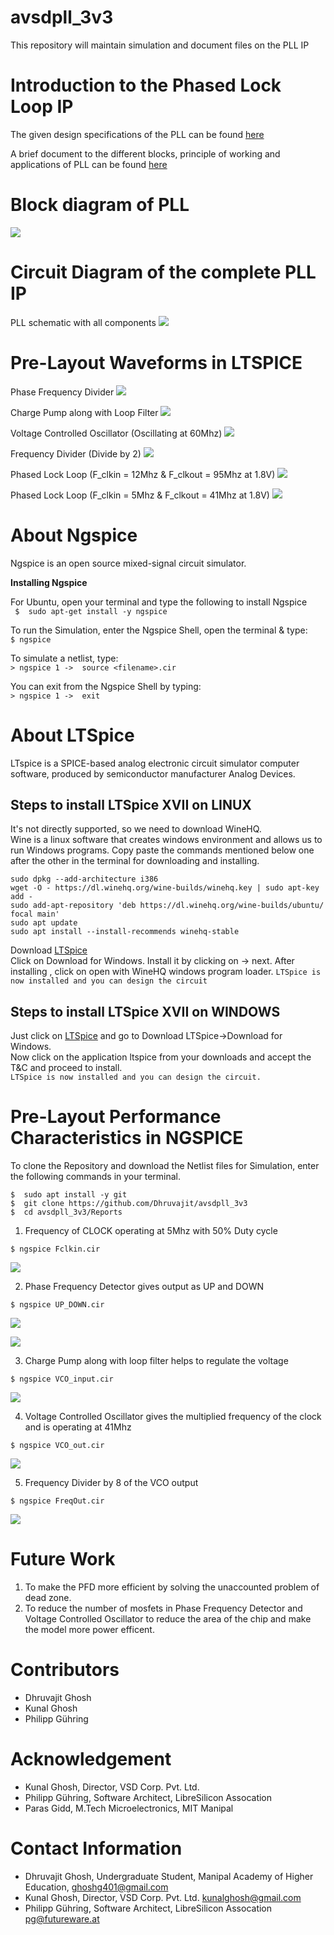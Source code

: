 # avsdpll_3v3
This repository will maintain simulation and document files on the PLL IP 

# Introduction to the Phased Lock Loop IP

The given design specifications of the PLL can be found [here](https://github.com/Dhruvajit/avsdpll_3v3/blob/master/Specifications.pdf)

A brief document to the different blocks, principle of working and applications of PLL can be found [here](https://github.com/Dhruvajit/avsdpll_3v3/blob/master/Reports/PLL_OnChipMultiplier.pdf)
# Block diagram of PLL

![](Images/Block_diagram.png)

# Circuit Diagram of the complete PLL IP

PLL schematic with all components
![](Images/PLL_Schematic.JPG)

# Pre-Layout Waveforms in LTSPICE

Phase Frequency Divider
![](Images/PFD_output.JPG)

Charge Pump along with Loop Filter
![](Images/ChargePump_output.JPG)

Voltage Controlled Oscillator (Oscillating at 60Mhz)
![](Images/VCO_output.JPG)

Frequency Divider (Divide by 2)
![](Images/FrequencyDivider_output.JPG)

Phased Lock Loop (F_clkin = 12Mhz & F_clkout = 95Mhz at 1.8V)
![](Images/PLL_output_12Mhz.JPG)

Phased Lock Loop (F_clkin = 5Mhz & F_clkout = 41Mhz at 1.8V)
![](Images/PLL_output_5Mhz.JPG)

# About Ngspice
Ngspice is an open source mixed-signal circuit simulator.

**Installing Ngspice**

For Ubuntu, open your terminal and type the following to install Ngspice\
``` $  sudo apt-get install -y ngspice```

To run the Simulation, enter the Ngspice Shell, open the terminal & type:\
``` $ ngspice ```

To simulate a netlist, type:\
```> ngspice 1 ->  source <filename>.cir```

You can exit from the Ngspice Shell by typing:\
```> ngspice 1 ->  exit```

# About LTSpice

LTspice is a SPICE-based analog electronic circuit simulator computer software, produced by semiconductor manufacturer Analog Devices.

## Steps to install LTSpice XVII on LINUX

It's not directly supported, so we need to download WineHQ.\
Wine is a linux software that creates windows environment and allows us to run Windows programs.
Copy paste the commands mentioned below one after the other in the terminal for downloading and installing.
```
sudo dpkg --add-architecture i386
wget -O - https://dl.winehq.org/wine-builds/winehq.key | sudo apt-key add -
sudo add-apt-repository 'deb https://dl.winehq.org/wine-builds/ubuntu/ focal main'
sudo apt update
sudo apt install --install-recommends winehq-stable
```

Download [LTSpice](https://www.analog.com/en/design-center/design-tools-and-calculators/ltspice-simulator.html)\
Click on Download for Windows.
Install it by clicking on -> next.
After installing , click on open with WineHQ windows program loader.
```LTSpice is now installed and you can design the circuit```

## Steps to install LTSpice XVII on WINDOWS

Just click on [LTSpice](https://www.analog.com/en/design-center/design-tools-and-calculators/ltspice-simulator.html) and go to Download LTSpice->Download for Windows.\
Now click on the application ltspice from your downloads and accept the T&C and proceed to install.\
```LTSpice is now installed and you can design the circuit.```

# Pre-Layout Performance Characteristics in NGSPICE

To clone the Repository and download the Netlist files for Simulation, enter the following commands in your terminal.
```
$  sudo apt install -y git
$  git clone https://github.com/Dhruvajit/avsdpll_3v3
$  cd avsdpll_3v3/Reports
````

1. Frequency of CLOCK operating at 5Mhz with 50% Duty cycle 

```
$ ngspice Fclkin.cir
``` 

![](Images/NGSP_PLL_INP.JPG)

2. Phase Frequency Detector gives output as UP and DOWN

```
$ ngspice UP_DOWN.cir
``` 

![](Images/NGS_UP.JPG)

![](Images/NGSP_DOWN.JPG)

3. Charge Pump along with loop filter helps to regulate the voltage

```
$ ngspice VCO_input.cir 
```

![](Images/NGSP_PLL_CP.JPG)

4. Voltage Controlled Oscillator gives the multiplied frequency of the clock and is operating at 41Mhz 

```
$ ngspice VCO_out.cir
```

![](Images/NGSP_VCO_out.JPG)

5. Frequency Divider by 8 of the VCO output

```
$ ngspice FreqOut.cir
```

![](Images/NGSP_FD_out.JPG)


# Future Work

1. To make the PFD more efficient by solving the unaccounted problem of dead zone.
2. To reduce the number of mosfets in Phase Frequency Detector and Voltage Controlled Oscillator to reduce the area of the chip and make the model more power efficent.

# Contributors

- Dhruvajit Ghosh
- Kunal Ghosh
- Philipp Gühring

# Acknowledgement

- Kunal Ghosh, Director, VSD Corp. Pvt. Ltd.
- Philipp Gühring, Software Architect, LibreSilicon Assocation
- Paras Gidd, M.Tech Microelectronics, MIT Manipal

# Contact Information

- Dhruvajit Ghosh, Undergraduate Student, Manipal Academy of Higher Education, ghoshg401@gmail.com
- Kunal Ghosh, Director, VSD Corp. Pvt. Ltd. kunalghosh@gmail.com
- Philipp Gühring, Software Architect, LibreSilicon Assocation pg@futureware.at




